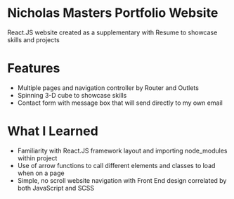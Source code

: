 # Nicholas Masters Portfolio Website

React.JS website created as a supplementary with Resume to showcase skills and projects

# Features

- Multiple pages and navigation controller by Router and Outlets
- Spinning 3-D cube to showcase skills
- Contact form with message box that will send directly to my own email

# What I Learned

- Familiarity with React.JS framework layout and importing node_modules within project
- Use of arrow functions to call different elements and classes to load when on a page
- Simple, no scroll website navigation with Front End design correlated by both JavaScript and SCSS
